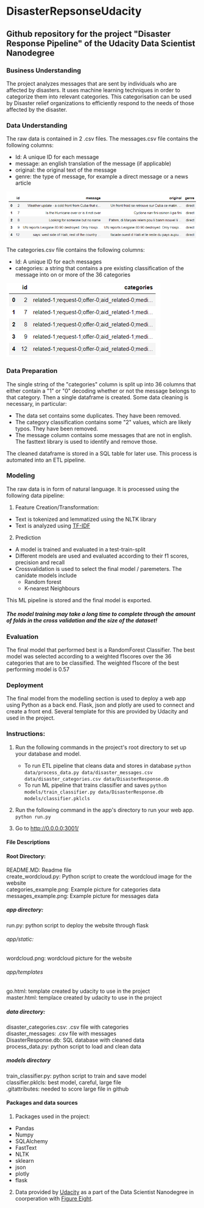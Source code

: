 
# DisasterRepsonseUdacity

## Github repository for the project "Disaster Response Pipeline" of the Udacity Data Scientist Nanodegree

### Business Understanding
The project analyzes messages that are sent by individuals who are affected by disasters. It uses machine learning techniques in order to categorize them into relevant categories. This categorisation can be used by Disaster relief organizations to efficiently respond to the needs of those affected by the disaster.

### Data Understanding
The raw data is contained in 2 .csv files. The messages.csv file contains the following columns:

- Id: A unique ID for each message
- message: an english translation of the message (if applicable)
- original: the original text of the message
- genre: the type of message, for example a direct message or a news article

![Example message](messages_example.png)

The categories.csv file contains the following columns:
- Id: A unique ID for each messages 
- categories: a string that contains a pre existing classification of the message into on or more of the 36 categories
   
![A test image](categories_example.png)

### Data Preparation
The single string of the "categories" column is split up into 36 columns that either contain a "1" or "0" decoding whether or not the message belongs to that category. Then a single dataframe is created. Some data cleaning is necessary, in particular:

- The data set contains some duplicates. They have been removed.
- The category classification contains some "2" values, which are likely typos. They have been removed.
- The message column contains some messages that are not in english. The fasttext library is used to identify and remove those.

The cleaned dataframe is stored in a SQL table for later use. This process is automated into an ETL pipeline.

### Modeling
The raw data is in form of natural language. It is processed using the following data pipeline:

1) Feature Creation/Transformation:
- Text is tokenized and lemmatized using the NLTK library
- Text is analyzed using [TF-IDF](https://en.wikipedia.org/wiki/Tf%E2%80%93idf)

2) Prediction
 - A model is trained and evaluated in a test-train-split
 - Different models are used and evaluated according to their f1 scores, precision and recall
 - Crossvalidation is used to select the final model / paremeters. The canidate models include
	 - Random forest
	 - K-nearest Neighbours

This ML pipeline is stored and the final model is exported.
##### The model training may take a long time to complete through the amount of folds in the cross validation and the size of the dataset!

### Evaluation
The final model that performed best is a RandomForest Classifier. The best model was selected according to a weighted f1scores over the 36 categories that are to be classified. The weighted f1score of the best performing model is 0.57
### Deployment
The final model from the modelling section is used to deploy a web app using Python as a back end. Flask, json and plotly are used to connect and create a front end. Several template for this are provided by Udacity and used in the project.

### Instructions:
1. Run the following commands in the project's root directory to set up your database and model.

    - To run ETL pipeline that cleans data and stores in database
        `python data/process_data.py data/disaster_messages.csv data/disaster_categories.csv data/DisasterResponse.db`
    - To run ML pipeline that trains classifier and saves
        `python models/train_classifier.py data/DisasterResponse.db models/classifier.pklcls`

2. Run the following command in the app's directory to run your web app.
    `python run.py`

3. Go to http://0.0.0.0:3001/


#### File Descriptions

#### Root Directory:
README.MD: Readme file  
create_wordcloud.py: Python script to create the wordcloud image for the website  
categories_example.png: Example picture for categories data  
messages_example.png: Example picture for messages data  

##### app directory:
run.py: python script to deploy the website through flask
###### app/static:
wordcloud.png: wordcloud picture for the website
###### app/templates
go.html: template created by udacity to use in the project  
master.html: templace created by udacity to use in the project
##### data directory:
disaster_categories.csv: .csv file with categories  
disaster_messages: .csv file with messages  
DisasterResponse.db: SQL database with cleaned data  
process_data.py: python script to load and clean data  

##### models directory
train_classifier.py: python script to train and save model  
classifier.pklcls: best model, careful, large file  
.gitattributes: needed to score large file in github  

#### Packages and data sources
1) Packages used in the project:
- Pandas
- Numpy
- SQLAlchemy
- FastText
- NLTK
- sklearn
- json
- plotly
- flask

2) Data provided by [Udacity](https://www.udacity.com) as a part of the Data Scientist Nanodegree in coorperation with [Figure Eight](https://figure-eight.com).


